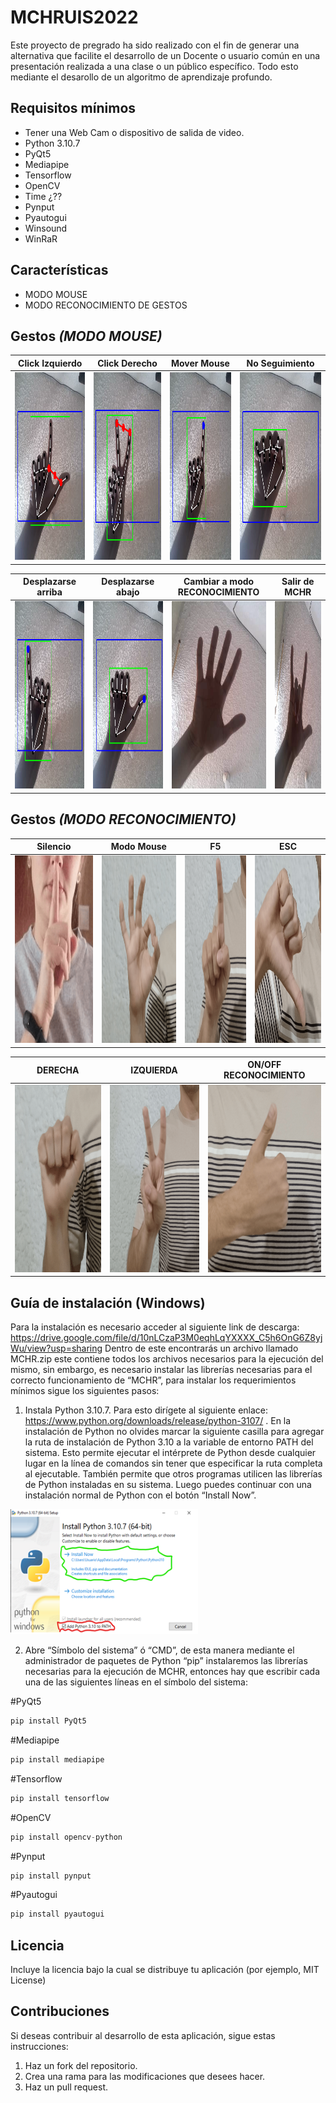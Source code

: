 
# MCHRUIS2022
Este proyecto de pregrado ha sido realizado con el fin de generar una alternativa que facilite el desarrollo de un Docente o usuario común en una presentación realizada a una clase o un público específico. Todo esto mediante el desarollo de un algoritmo de aprendizaje profundo.

## Requisitos mínimos
*	Tener una Web Cam o dispositivo de salida de video.
*	Python 3.10.7
*	PyQt5 
*	Mediapipe 
*	Tensorflow 
* OpenCV 
*	Time ¿??
*	Pynput 
*	Pyautogui 
*	Winsound 
*	WinRaR



## Características
- MODO MOUSE
- MODO RECONOCIMIENTO DE GESTOS

## Gestos *(MODO MOUSE)*
| Click Izquierdo | Click Derecho | Mover Mouse | No Seguimiento |
| --- | --- | --- | --- |
| <img src="images/click_izquierdo.png" width="300" height="300"> | <img src="images/click_derecho.png" width="300" height="300"> | <img src="images/mover_mouse.png" width="300" height="300"> | <img src="images/no_seguimiento.png" width="300" height="300"> |

| Desplazarse arriba | Desplazarse abajo | Cambiar a modo RECONOCIMIENTO | Salir de MCHR |
| --- | --- | --- | --- |
| <img src="images/up_scroll.png" width="300" height="300"> | <img src="images/down_scroll.png" width="300" height="300"> | <img src="images/cambiar_a _modo_reconocimiento.png" width="300" height="300"> | <img src="images/salir_de_mchr.png" width="300" height="300"> |

## Gestos *(MODO RECONOCIMIENTO)*
| Silencio | Modo Mouse | F5 | ESC |
| --- | --- | --- | --- |
| <img src="images/silencio2.png" width="300" height="300"> | <img src="images/OK.png" width="300" height="300"> | <img src="images/ONE.png" width="300" height="300"> | <img src="images/DISLIKE.png" width="300" height="300"> |

| DERECHA | IZQUIERDA | ON/OFF RECONOCIMIENTO |
| --- | --- | --- | 
| <img src="images/FIST.png" width="300" height="300"> | <img src="images/peace.png" width="300" height="300"> | <img src="images/LIKE.png" width="300" height="300"> | 






## Guía de instalación (Windows)
Para la instalación es necesario acceder al siguiente link de descarga: https://drive.google.com/file/d/10nLCzaP3M0eqhLqYXXXX_C5h6OnG6Z8yjWu/view?usp=sharing
Dentro de este encontrarás un archivo llamado MCHR.zip este contiene todos los archivos necesarios para la ejecución del mismo, sin embargo, es necesario instalar las librerías necesarias para el correcto funcionamiento de “MCHR”, para instalar los requerimientos mínimos sigue los siguientes pasos:

1. Instala Python 3.10.7. Para esto dirígete al siguiente enlace: https://www.python.org/downloads/release/python-3107/ . En la instalación de Python no olvides marcar la siguiente casilla para agregar la ruta de instalación de Python 3.10 a la variable de entorno PATH del sistema. Esto permite ejecutar el intérprete de Python desde cualquier lugar en la línea de comandos sin tener que especificar la ruta completa al ejecutable. También permite que otros programas utilicen las librerías de Python instaladas en su sistema. Luego puedes continuar con una instalación normal de Python con el botón “Install Now”.
<img src="images/pythonsetup.png" width="300" height="200">

2. Abre “Símbolo del sistema” ó “CMD”, de esta manera mediante el administrador de paquetes de Python “pip” instalaremos las librerías necesarias para la ejecución de MCHR, entonces hay que escribir cada una de las siguientes líneas en el símbolo del sistema:

#PyQt5
```python 
pip install PyQt5
```
#Mediapipe
```python 
pip install mediapipe
```
#Tensorflow
```python 
pip install tensorflow
```
#OpenCV
```python 
pip install opencv-python
```
#Pynput
```python 
pip install pynput
```
#Pyautogui
```python 
pip install pyautogui
```

## Licencia
Incluye la licencia bajo la cual se distribuye tu aplicación (por ejemplo, MIT License)

## Contribuciones
Si deseas contribuir al desarrollo de esta aplicación, sigue estas instrucciones:
1. Haz un fork del repositorio.
2. Crea una rama para las modificaciones que desees hacer.
3. Haz un pull request.

